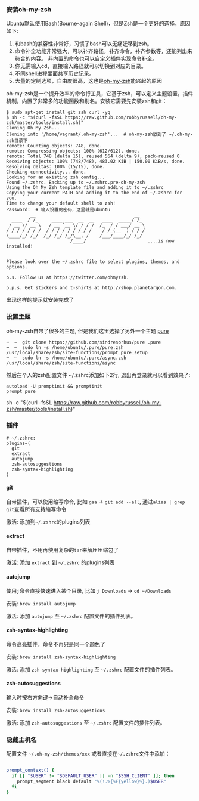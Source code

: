 ### 安装oh-my-zsh

Ubuntu默认使用Bash(Bourne-again Shell)，但是Zsh是一个更好的选择，原因如下:

1. 和bash的兼容性非常好，习惯了bash可以无痛迁移到zsh。
2. 命令补全功能非常强大，可以补齐路径，补齐命令，补齐参数等，还能列出来符合的内容。 非内置的命令也可以自定义插件实现命令补全。
3. 你无需输入cd，直接输入路径就可以切换到对应的目录。
4. 不同shell进程里面共享历史记录。
5. 大量的定制选项，自由度很高，这也是[oh-my-zsh](https://github.com/robbyrussell/oh-my-zsh)能兴起的原因


oh-my-zsh是一个提升效率的命令行工具，它基于zsh，可以定义主题设置，插件机制，内置了非常多的功能函数和别名。安装它需要先安装zsh和git：

```
$ sudo apt-get install git zsh curl -yq
$ sh -c "$(curl -fsSL https://raw.github.com/robbyrussell/oh-my-zsh/master/tools/install.sh)"
Cloning Oh My Zsh...
Cloning into '/home/vagrant/.oh-my-zsh'...  # oh-my-zsh放到了 ~/.oh-my-zsh目录下
remote: Counting objects: 748, done.
remote: Compressing objects: 100% (612/612), done.
remote: Total 748 (delta 15), reused 564 (delta 9), pack-reused 0
Receiving objects: 100% (748/748), 483.02 KiB | 150.00 KiB/s, done.
Resolving deltas: 100% (15/15), done.
Checking connectivity... done.
Looking for an existing zsh config...
Found ~/.zshrc. Backing up to ~/.zshrc.pre-oh-my-zsh
Using the Oh My Zsh template file and adding it to ~/.zshrc
Copying your current PATH and adding it to the end of ~/.zshrc for you.
Time to change your default shell to zsh!
Password:  # 输入设置的密码，这里就是ubuntu
         __                                     __
  ____  / /_     ____ ___  __  __   ____  _____/ /_
 / __ \/ __ \   / __ `__ \/ / / /  /_  / / ___/ __ \
/ /_/ / / / /  / / / / / / /_/ /    / /_(__  ) / / /
\____/_/ /_/  /_/ /_/ /_/\__, /    /___/____/_/ /_/
                        /____/                       ....is now installed!


Please look over the ~/.zshrc file to select plugins, themes, and options.

p.s. Follow us at https://twitter.com/ohmyzsh.

p.p.s. Get stickers and t-shirts at http://shop.planetargon.com.
```

出现这样的提示就安装完成了

### 设置主题

oh-my-zsh自带了很多的主题, 但是我们这里选择了另外一个主题 [pure](https://github.com/sindresorhus/pure)

```
➜  ~  git clone https://github.com/sindresorhus/pure .pure
➜  ~  sudo ln -s /home/ubuntu/.pure/pure.zsh /usr/local/share/zsh/site-functions/prompt_pure_setup
➜  ~  sudo ln -s /home/ubuntu/.pure/async.zsh /usr/local/share/zsh/site-functions/async
```

然后在个人的zsh配置文件 ~/.zshrc添加如下2行, 退出再登录就可以看到效果了:

```
autoload -U promptinit && promptinit
prompt pure
```
sh -c "$(curl -fsSL https://raw.github.com/robbyrussell/oh-my-zsh/master/tools/install.sh)"


### 插件
```
# ~/.zshrc:
plugins=(
  git
  extract
  autojump
  zsh-autosuggestions
  zsh-syntax-highlighting
)
```
#### git

自带插件，可以使用缩写命令, 比如 `gaa` -> `git add --all`, 通过`alias | grep git`查看所有支持缩写命令

激活: 添加到`~/.zshrc`的plugins列表

#### extract

自带插件，不用再使用复杂的`tar`来解压压缩包了

激活: 添加 `extract` 到 `~/.zshrc` 的plugins列表

#### autojump

使用`j`命令直接快速进入某个目录, 比如 `j Downloads` -> `cd ~/Downloads`

安装: `brew install autojump`

激活: 添加 `autojump` 至 `~/.zshrc` 配置文件的插件列表。

#### zsh-syntax-highlighting

命令高亮插件，命令不再只是同一个颜色了

安装: `brew install zsh-syntax-highlighting`

激活: 添加 `zsh-syntax-highlighting` 至 `~/.zshrc` 配置文件的插件列表。

#### zsh-autosuggestions
输入时按右方向键→自动补全命令

安装: `brew install zsh-autosuggestions`

激活: 添加 `zsh-autosuggestions` 至 `~/.zshrc` 配置文件的插件列表。




### 隐藏主机名
配置文件 `~/.oh-my-zsh/themes/xxx`
或者直接在`~/.zshrc`文件中添加：
```bash

prompt_context() {
  if [[ "$USER" != "$DEFAULT_USER" || -n "$SSH_CLIENT" ]]; then
    prompt_segment black default "%(!.%{%F{yellow}%}.)$USER"
  fi
}
```

